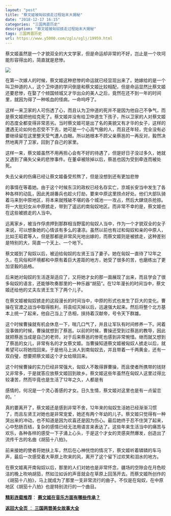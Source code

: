 ```yaml
---
layout: "post"
title: "蔡文姬被匈奴掳走过程始末大揭秘"
date: "2018-12-17 16:15"
categories: "三国两晋历史"
description: "蔡文姬被匈奴掳走过程始末大揭秘"
tags: 三国两晋历史
url: https://www.y5000.com/zgls/sglj/19959.html
---
```






蔡文姬虽然是一个才貌双全的大文学家，但是命运却非常的不好，岂止是一个坎坷能形容得出的，简直就是悲惨。

![](https://img.y5000.com/uploads/allimg/170427/6-1F42G43624608.jpg)

在第一次嫁人的时候，蔡文姬这种悲惨的命运就已经显现出来了。她嫁给的是一个叫卫仲道的人，这个卫仲道的学问倒是和蔡文姬比较相配，但是命运显然比蔡文姬还要悲惨，在娶了个倾国倾城又才华出众的美人之后，竟然在还不到一年的时间里，就因为得了一种咳血的怪病，一命呜呼了。

这样一来卫家的人可伤透了心，而且认为卫仲道的死并不是因为他自己不争气，而是蔡文姬把他给克死了。蔡文姬并没有给卫仲道生下孩子，所以卫家的人对蔡文姬的态度全都变得非常恶劣。当时蔡文姬可是出了名的美貌又有才华的女子，这样的遭遇无论如何也忍受不下去，她可是一个心高气傲的人，而且还年轻，完全没有必要继续留在这里整天受气遭人白眼。所以她根本不顾父亲蔡邕的一再反对，毅然决然地离开了卫家，回到了自己的家里。

这样一来，蔡文姬虽然不用再担心会有不好的待遇了，但是好日子没过多久，她就又遇到了痛失父亲的悲惨事件。在董卓被除掉以后，蔡邕也因为受到牵连而被处死。

失去父亲的伤痛已经让蔡文姬备受煎熬了，但是没想到还有更加悲惨

的事情在等着她。由于这个时候东汉的政权已经名存实亡，京城长安当中发生了各种各样的动乱，因此羌胡番兵也趁火打劫，要来中原这里捞点好处。他们大部队骑着马来到中原地区，将本来就残破不堪的各个城池一一攻占，然后大肆烧杀抢掠。将一大批妇女从中原掳走，带到了遥远的南匈奴地区。而非常不幸的是，蔡文姬也在这些被掳走的人当中。

远离家乡，被当作俘虏押到那群相当野蛮的匈奴人当中，作为一个才貌双全的女子来说，可以想象她的心情该有多么的凄凉。虽然以前也有过和匈奴和亲的中原人，比如王昭君等人，但是那都是非常风光地出嫁的，而蔡文姬则是被掳走，这种差别是特别的大，简直一个天上、一个地下。

蔡文姬到了匈奴以后，被迫给匈奴的左贤王当了妻子。她在匈奴一直待了12年之久，在风俗和环境都和中原有着巨大差距的地方，她受了很多的苦，也磨练出了更加坚毅的品格。

后来她对匈奴的生活逐渐适应了，又将她才女的那一面展现了出来，而且学会了很多匈奴的语言，还能够吹奏那里的一种乐器“胡笳”。在12年漫长的时间当中，蔡文姬还给他的丈夫左贤王生下了两个儿子。

在蔡文姬被匈奴掳走的这段漫长的时间当中，中原的形式也发生了巨大的变化。曹操在官渡之战当中取得胜利，将袁绍灭掉以后，迅速强大起来。然后将整个北方基本上统一了起来，他自己当上了丞相，挟持着汉献帝，号令天下群雄。

这个时候曹操就有机会休息一下，喘几口气了，并且让军队有时间修养一下。闲着没事做的时候，曹操就想到了蔡邕。以前的时候，曹操还受到过蔡邕的教导，因此就把蔡邕当成是自己的老师，对于后来蔡邕的惨死也感到非常惋惜。继而就又想到了蔡邕的女儿，非常有名的才女蔡文姬。当曹操知道蔡文姬被匈奴人掳走以后，就希望可以将她找回来。于是他马上派人到南匈奴去，并且带着一千两黄金，还有一双白璧，想要把蔡文姬这个才女给赎回来。

这个时候曹操的实力巳经非常强大，匈奴人不敢得罪曹操，而且使者所携带的钱财又非常多，于是就答应放蔡文姬回到故乡。蔡文姬这些年虽然在匈奴人这里过得比较凄苦，然而毕竟也是生活了12年之久，人都是有

感情的，何况是一个灵心善感的才女。日久生情，蔡文姬对这里也是有一点留恋的。‘

真的要离开了，蔡文姬还是感到非常不舍，12年来的匈奴生活她已经渐渐习惯了，而且左贤王对她也是非常宠爱，她还有两个年幼的儿子。蔡文姬只觉得有一种哭出来的冲动，也不知道是因为欢喜还是因为伤心。最后她终于忍不住哭了起来，心中愁肠百结，复杂的感情已经无法用语言来表达了。这些年来生活当中的痛苦与欢乐，各种各样的感受一下子涌上心头，于是这个才女的灵感突然爆发，创造出了流传千古的名曲《胡笳十八拍》。

前来接她的使者将她扶上车，然后在心神恍惚的情况下，蔡文姬听着辚辚的车马声，最后一次感受着大草原上吹来的风，离开了这个留下过欢笑和泪水的地方。

在蔡文姬离开南匈奴以后，那里的人们对她也是非常怀念，疆场的空隙会在月色皎洁的晚上吹响胡笳，然如泣如诉的声音就会在草原上回荡开去。而蔡文姬所创作的《胡笳十八拍》，马上就成为了那里一支非常流行的曲子。不仅是在匈奴，在中原地区《胡笳十八拍》也是特别流行的一个曲目。

[**精彩连载推荐**](https://www.y5000.com/zgls/sglj/19960.html)：
**[蔡文姬在音乐方面有哪些传承？](https://www.y5000.com/zgls/sglj/19960.html)**

[**返回大全页** ： **三国两晋美女故事大全**](https://www.y5000.com/zgls/sglj/19752.html)
